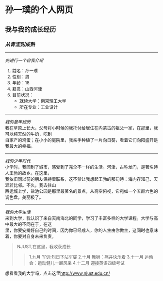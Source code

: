 # **孙一璞的个人网页**
## 我与我的成长经历
### *从青涩到成熟*
***
_先进行一个自我介绍_  
1. 姓名：孙一璞
2. 性别：男
3. 年龄：18
4. 籍贯：山西河津
5. 目前状况：
    - 就读大学：南京理工大学
    - 所在专业：工业设计  
***    
*我的童年经历*  
  我在草原上长大，父母将小时候的我托付给居住在内蒙古的祖父一家，在那里，我可以纯天然的牛奶，吃到  
自家产的鸡蛋；在小小的庭院里，我亲手种植了一片向日葵，看着它们向阳盛开是我最大的幸福。  
***
*我的少年时代*  
  小学时，我回到了城市，感受到了完全不一样的生活。河津，古称龙门，是著名诗人王勃的故乡。在这里，  
我依旧同以前的朋友保持着联系，这不禁让我想起王勃的那句诗：海内存知己，天涯若比邻。不久，我去往山  
西运城上学，盐池公园是那里最著名的景点，从高空俯视，它宛如一个五颜六色的调色盘，美丽极了。  
***
*我的大学生活*  
  来到大学，我认识了来自天南海北的同学，学习了丰富多样的大学课程。大学与高中最大的不同在于，在这  
里，你要安排好自己的时间，因为你已经成人，你的人生由你做主，这同时也意味着，你要对自身未来负责。
> NJUST,在这里，我收获成长
> > 1.九月 军训:烈日下站军姿
> > 2.十月 舞狮：痛并快乐着
> > 3.十一月 运动会：运动健儿一展风采
> > 4.十二月 迎接英语四级考试  

想看看我的大学吗，点击这里<http://www.njust.edu.cn/>
